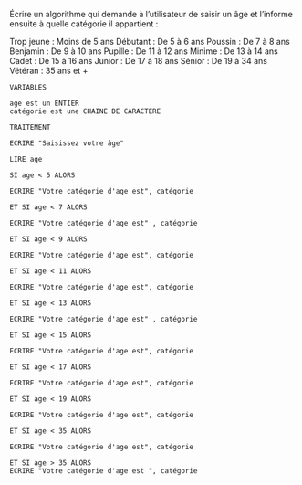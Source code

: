 Écrire un algorithme qui demande à l’utilisateur de saisir un âge et l’informe ensuite à quelle catégorie il appartient :

Trop jeune : Moins de 5 ans
Débutant : De 5 à 6 ans
Poussin : De 7 à 8 ans
Benjamin : De 9 à 10 ans
Pupille : De 11 à 12 ans
Minime : De 13 à 14 ans
Cadet : De 15 à 16 ans
Junior : De 17 à 18 ans
Sénior : De 19 à 34 ans
Vétéran : 35 ans et +

```
VARIABLES

age est un ENTIER
catégorie est une CHAINE DE CARACTERE

TRAITEMENT

ECRIRE "Saisissez votre âge"

LIRE age

SI age < 5 ALORS

ECRIRE "Votre catégorie d'age est", catégorie

ET SI age < 7 ALORS

ECRIRE "Votre catégorie d'age est" , catégorie

ET SI age < 9 ALORS

ECRIRE "Votre catégorie d'age est", catégorie

ET SI age < 11 ALORS

ECRIRE "Votre catégorie d'age est", catégorie

ET SI age < 13 ALORS

ECRIRE "Votre catégorie d'age est" , catégorie

ET SI age < 15 ALORS

ECRIRE "Votre catégorie d'age est", catégorie

ET SI age < 17 ALORS

ECRIRE "Votre catégorie d'age est", catégorie

ET SI age < 19 ALORS

ECRIRE "Votre catégorie d'age est", catégorie

ET SI age < 35 ALORS

ECRIRE "Votre catégorie d'age est", catégorie

ET SI age > 35 ALORS
ECRIRE "Votre catégorie d'age est ", catégorie
```